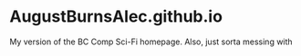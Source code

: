 # AugustBurnsAlec.github.io
My version of the BC Comp Sci-Fi homepage. Also, just sorta messing with
